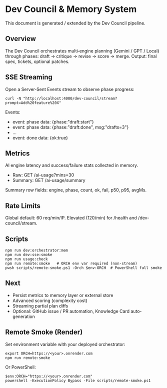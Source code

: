 # Dev Council & Memory System

This document is generated / extended by the Dev Council pipeline.

## Overview
The Dev Council orchestrates multi‑engine planning (Gemini / GPT / Local) through phases: draft → critique → revise → score → merge. Output: final spec, tickets, optional patches.

## SSE Streaming
Open a Server‑Sent Events stream to observe phase progress:

```
curl -N "http://localhost:4000/dev-council/stream?prompt=Add%20feature%20X"
```
Events:
- event: phase  data: {phase:"draft:start"}
- event: phase  data: {phase:"draft:done", msg:"drafts=3"}
- ...
- event: done   data: {ok:true}

## Metrics
AI engine latency and success/failure stats collected in memory.
- Raw: GET /ai-usage?mins=30
- Summary: GET /ai-usage/summary

Summary row fields: engine, phase, count, ok, fail, p50, p95, avgMs.

## Rate Limits
Global default: 60 req/min/IP. Elevated (120/min) for /health and /dev-council/stream.

## Scripts
```
npm run dev:orchestrator:mem
npm run dev:sse:smoke
npm run usage:check
npm run remote:smoke   # ORCH env var required (non-stream)
pwsh scripts/remote-smoke.ps1 -Orch $env:ORCH  # PowerShell full smoke
```

## Next
- Persist metrics to memory layer or external store
- Advanced scoring (complexity cost)
- Streaming partial plan diffs
- Optional: GitHub issue / PR automation, Knowledge Card auto-generation

## Remote Smoke (Render)
Set environment variable with your deployed orchestrator:
```
export ORCH=https://<your>.onrender.com
npm run remote:smoke
```
Or PowerShell:
```
$env:ORCH="https://<your>.onrender.com"
powershell -ExecutionPolicy Bypass -File scripts/remote-smoke.ps1
```
